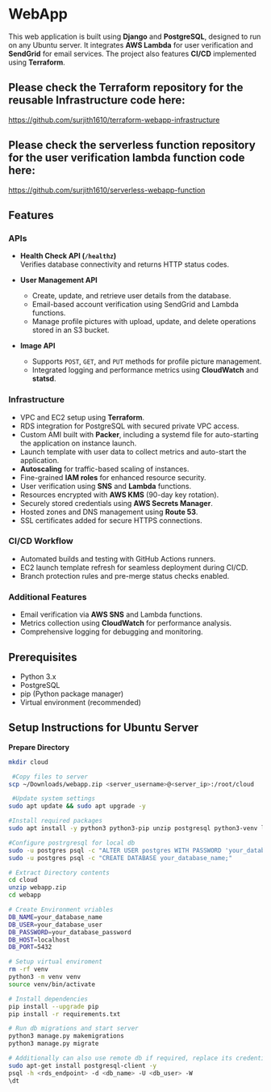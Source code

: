 # WebApp

This web application is built using **Django** and **PostgreSQL**, designed to run on any Ubuntu server. It integrates **AWS Lambda** for user verification and **SendGrid** for email services. The project also features **CI/CD** implemented using **Terraform**.

## Please check the Terraform repository for the reusable Infrastructure code here: 
https://github.com/surjith1610/terraform-webapp-infrastructure
## Please check the serverless function repository for the user verification lambda function code here:
https://github.com/surjith1610/serverless-webapp-function

## Features

### APIs
- **Health Check API (`/healthz`)**  
  Verifies database connectivity and returns HTTP status codes.

- **User Management API**  
  - Create, update, and retrieve user details from the database.  
  - Email-based account verification using SendGrid and Lambda functions.  
  - Manage profile pictures with upload, update, and delete operations stored in an S3 bucket.

- **Image API**  
  - Supports `POST`, `GET`, and `PUT` methods for profile picture management.  
  - Integrated logging and performance metrics using **CloudWatch** and **statsd**.

### Infrastructure
- VPC and EC2 setup using **Terraform**.  
- RDS integration for PostgreSQL with secured private VPC access.  
- Custom AMI built with **Packer**, including a systemd file for auto-starting the application on instance launch.  
- Launch template with user data to collect metrics and auto-start the application.  
- **Autoscaling** for traffic-based scaling of instances.  
- Fine-grained **IAM roles** for enhanced resource security.  
- User verification using **SNS** and **Lambda** functions.  
- Resources encrypted with **AWS KMS** (90-day key rotation).  
- Securely stored credentials using **AWS Secrets Manager**.  
- Hosted zones and DNS management using **Route 53**.  
- SSL certificates added for secure HTTPS connections.

### CI/CD Workflow
- Automated builds and testing with GitHub Actions runners.  
- EC2 launch template refresh for seamless deployment during CI/CD.  
- Branch protection rules and pre-merge status checks enabled.

### Additional Features
- Email verification via **AWS SNS** and Lambda functions.  
- Metrics collection using **CloudWatch** for performance analysis.  
- Comprehensive logging for debugging and monitoring.

## Prerequisites
- Python 3.x  
- PostgreSQL  
- pip (Python package manager)  
- Virtual environment (recommended)  

## Setup Instructions for Ubuntu Server
**Prepare Directory**  
  ```bash
  mkdir cloud

   #Copy files to server
  scp ~/Downloads/webapp.zip <server_username>@<server_ip>:/root/cloud

   #Update system settings
  sudo apt update && sudo apt upgrade -y

  #Install required packages
  sudo apt install -y python3 python3-pip unzip postgresql python3-venv libpq-dev

  #Configure postrgresql for local db
  sudo -u postgres psql -c "ALTER USER postgres WITH PASSWORD 'your_database_password';"
  sudo -u postgres psql -c "CREATE DATABASE your_database_name;"

  # Extract Directory contents
  cd cloud
  unzip webapp.zip
  cd webapp

  # Create Environment vriables
  DB_NAME=your_database_name
  DB_USER=your_database_user
  DB_PASSWORD=your_database_password
  DB_HOST=localhost
  DB_PORT=5432

  # Setup virtual enviroment
  rm -rf venv
  python3 -m venv venv
  source venv/bin/activate

  # Install dependencies
  pip install --upgrade pip
  pip install -r requirements.txt

  # Run db migrations and start server
  python3 manage.py makemigrations
  python3 manage.py migrate

  # Additionally can also use remote db if required, replace its credentials in the env variables
  sudo apt-get install postgresql-client -y
  psql -h <rds_endpoint> -d <db_name> -U <db_user> -W
  \dt



